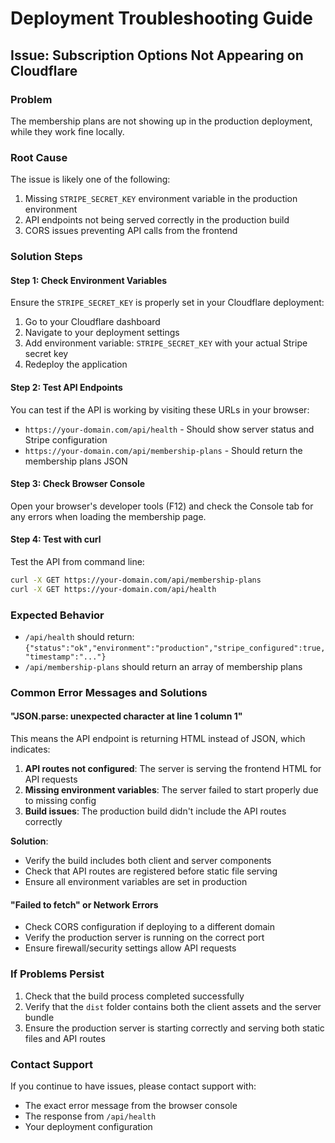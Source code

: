 # Deployment Troubleshooting Guide

## Issue: Subscription Options Not Appearing on Cloudflare

### Problem
The membership plans are not showing up in the production deployment, while they work fine locally.

### Root Cause
The issue is likely one of the following:
1. Missing `STRIPE_SECRET_KEY` environment variable in the production environment
2. API endpoints not being served correctly in the production build
3. CORS issues preventing API calls from the frontend

### Solution Steps

#### Step 1: Check Environment Variables
Ensure the `STRIPE_SECRET_KEY` is properly set in your Cloudflare deployment:

1. Go to your Cloudflare dashboard
2. Navigate to your deployment settings
3. Add environment variable: `STRIPE_SECRET_KEY` with your actual Stripe secret key
4. Redeploy the application

#### Step 2: Test API Endpoints
You can test if the API is working by visiting these URLs in your browser:

- `https://your-domain.com/api/health` - Should show server status and Stripe configuration
- `https://your-domain.com/api/membership-plans` - Should return the membership plans JSON

#### Step 3: Check Browser Console
Open your browser's developer tools (F12) and check the Console tab for any errors when loading the membership page.

#### Step 4: Test with curl
Test the API from command line:
```bash
curl -X GET https://your-domain.com/api/membership-plans
curl -X GET https://your-domain.com/api/health
```

### Expected Behavior
- `/api/health` should return: `{"status":"ok","environment":"production","stripe_configured":true,"timestamp":"..."}`
- `/api/membership-plans` should return an array of membership plans

### Common Error Messages and Solutions

#### "JSON.parse: unexpected character at line 1 column 1"
This means the API endpoint is returning HTML instead of JSON, which indicates:
1. **API routes not configured**: The server is serving the frontend HTML for API requests
2. **Missing environment variables**: The server failed to start properly due to missing config
3. **Build issues**: The production build didn't include the API routes correctly

**Solution**: 
- Verify the build includes both client and server components
- Check that API routes are registered before static file serving
- Ensure all environment variables are set in production

#### "Failed to fetch" or Network Errors
- Check CORS configuration if deploying to a different domain
- Verify the production server is running on the correct port
- Ensure firewall/security settings allow API requests

### If Problems Persist
1. Check that the build process completed successfully
2. Verify that the `dist` folder contains both the client assets and the server bundle
3. Ensure the production server is starting correctly and serving both static files and API routes

### Contact Support
If you continue to have issues, please contact support with:
- The exact error message from the browser console
- The response from `/api/health`
- Your deployment configuration